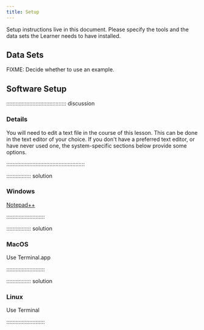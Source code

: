 ```yaml
---
title: Setup
---
```


Setup instructions live in this document. Please specify the tools and the data
sets the Learner needs to have installed.

## Data Sets

FIXME: Decide whether to use an example.

## Software Setup

::::::::::::::::::::::::::::::::::::::: discussion

### Details

You will need to edit a text file in the course of this lesson.
This can be done in the text editor of your choice.
If you don't have a preferred text editor, or have never used one,
the system-specific sections below provide some options.

:::::::::::::::::::::::::::::::::::::::::::::::::::

:::::::::::::::: solution

### Windows

[Notepad++](https://notepad-plus-plus.org/)

:::::::::::::::::::::::::

:::::::::::::::: solution

### MacOS

Use Terminal.app

:::::::::::::::::::::::::


:::::::::::::::: solution

### Linux

Use Terminal

:::::::::::::::::::::::::

